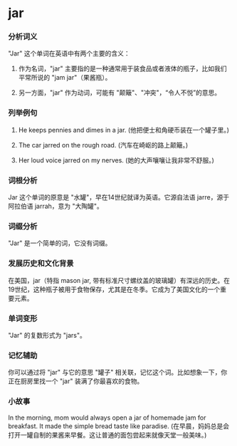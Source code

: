 # jar

### 分析词义

  

"Jar" 这个单词在英语中有两个主要的含义：

  

1.  作为名词，"jar" 主要指的是一种通常用于装食品或者液体的瓶子，比如我们平常所说的 "jam jar"（果酱瓶）。
    
      
    
2.  另一方面，"jar" 作为动词，可能有 "颠簸"、"冲突"，“令人不悦”的意思。
    
      
    

  

### 列举例句

  

1.  He keeps pennies and dimes in a jar. (他把便士和角硬币装在一个罐子里。)
    
      
    
2.  The car jarred on the rough road. (汽车在崎岖的路上颠簸。)
    
      
    
3.  Her loud voice jarred on my nerves. (她的大声嚷嚷让我非常不舒服。)
    
      
    

  

### 词根分析

  

Jar 这个单词的原意是 "水罐"，早在14世纪就译为英语。它源自法语 jarre，源于阿拉伯语 jarrah，意为 "大陶罐"。

  

### 词缀分析

  

"Jar" 是一个简单的词，它没有词缀。

  

### 发展历史和文化背景

  

在美国，jar（特指 mason jar, 带有标准尺寸螺纹盖的玻璃罐）有深远的历史。在19世纪，这种瓶子被用于食物保存，尤其是在冬季。它成为了美国文化的一个重要元素。

  

### 单词变形

  

"Jar" 的复数形式为 "jars"。

  

### 记忆辅助

  

你可以通过将 "jar" 与它的意思 "罐子" 相关联，记忆这个词。比如想象一下，你正在厨房里找一个 "jar" 装满了你最喜欢的食物。

  

### 小故事

  

In the morning, mom would always open a jar of homemade jam for breakfast. It made the simple bread taste like paradise. (在早晨，妈妈总是会打开一罐自制的果酱来早餐。这让普通的面包尝起来就像天堂一般美味。)
